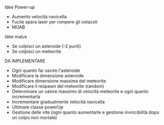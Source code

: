 
Idee Power-up

- Aumento velocità navicella
- Fucile spara laser per rompere gli ostacoli
- MOAB

Idee malus
- Se colpisci un asteroide (-2 punti)
- Se colpisci un meteorite 

DA IMPLEMENTARE
- Ogni quanto far uscire l'asteroide
- Modificare la dimensione asteroide
- Modificare dimensione massima del meteorite
- Modificare il respawn del meteorite (random)
- Determinare un valore massimo di velocità meteorite e ogni quanto incrementarla
- Incrementare gradualmente velocità navicella
- Ultimare classe powerUp
- Gestione delle vite (ogni quanto aumentarle e gestione invincibilità dopo un colpo non mortale)